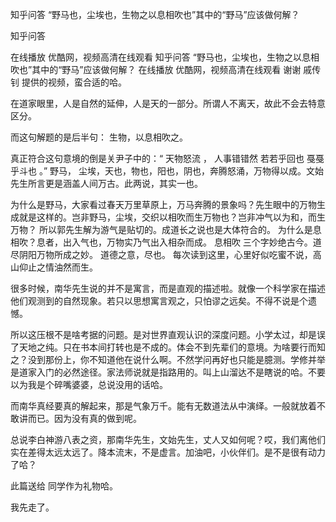 
 知乎问答 “野马也，尘埃也，生物之以息相吹也”其中的“野马”应该做何解？ 
 
 
 
 
 
 知乎问答 
 
 

 

 在线播放 优酷网，视频高清在线观看 知乎问答 “野马也，尘埃也，生物之以息相吹也”其中的“野马”应该做何解？ 在线播放 优酷网，视频高清在线观看 谢谢 戚传钊 提供的视频，蛮合适的哈。 

 

 在道家眼里，人是自然的延伸，人是天的一部分。所谓人不离天，故此不会去特意区分。

 

 而这句解题的是后半句： 生物，以息相吹之。 

 

 

 真正符合这句意境的倒是关尹子中的：“ 天物怒流 ， 人事错错然 若若乎回也 戞戞乎斗也 。” 野马， 尘埃，天也，物也，阳也，阴也，奔腾怒涌，万物得以成。文始先生所言更是涵盖人间万古。此两说，其实一也。 

 

 

 为什么是野马，大家看过春天万里草原上，万马奔腾的景象吗？先生眼中的万物生成就是这样的。岂非野马，尘埃，交织以相吹而生万物也？岂非冲气以为和，而生万物？ 所以郭先生解为游气是贴切的。成道长之说也是大体符合的。 为什么是息相吹？息者，出入气也，万物实乃气出入相杂而成。 息相吹 三个字妙绝古今。道尽阴阳万物所成之妙。 道德之意，尽也。 每次读到这里，心里好似吃蜜不说，高山仰止之情油然而生。

 

 

 很多时候，南华先生说的并不是寓言，而是直观的描述啦。就像一个科学家在描述他们观测到的自然现象。若只以思想寓言观之，只怕谬之远矣。不得不说是个遗憾。

 

 所以这压根不是啥考据的问题。是对世界直观认识的深度问题。小学太过，却是误了天地之纯。只在书本间打转也是不成的。体会不到先辈们的意境。为啥要行而知之？没到那份上，你不知道他在说什么啊。不然学问再好也只能是臆测。学修并举是道家入门的必然途径。家法师说就是指路用的。叫上山溜达不是瞎说的哈。不要以为我是个碎嘴婆婆，总说没用的话哈。 

 

 

 而南华真经要真的解起来，那是气象万千。能有无数道法从中演绎。一般就放着不敢讲而已。因为没有真的做到呢。

 

 

 总说李白神游八表之资，那南华先生，文始先生，丈人又如何呢？哎，我们离他们实在差得太远太远了。降本流末，不是虚言。加油吧，小伙伴们。是不是很有动力了哈？ 

 

 

 此篇送给 同学作为礼物哈。

 

 我先走了。 